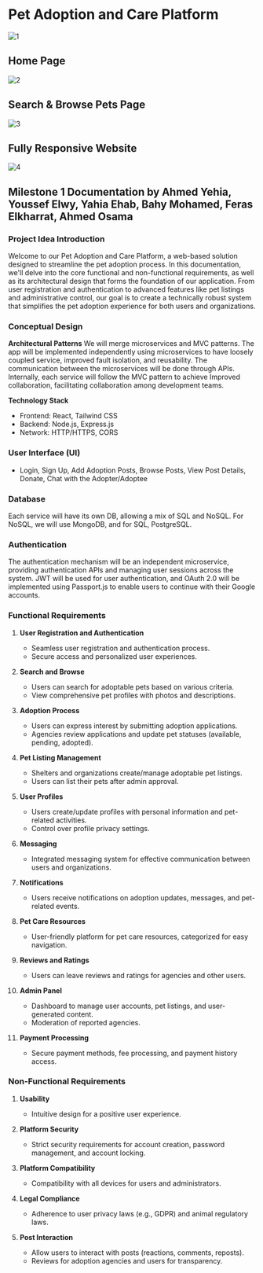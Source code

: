# Pet Adoption and Care Platform

![1](https://github.com/AhmedHosny2/Staff-Help-Desk/assets/102544122/82f8a7d1-6f99-48d2-9994-c086e9343796)




## Home Page
![2](https://github.com/AhmedHosny2/Staff-Help-Desk/assets/102544122/424642e7-3ce5-4d65-8011-5c2a1a9d72eb)



## Search & Browse Pets Page
![3](https://github.com/AhmedHosny2/Staff-Help-Desk/assets/102544122/af0d302d-e59f-4764-83cd-d2659e85ec5e)



## Fully Responsive Website
![4](https://github.com/AhmedHosny2/Staff-Help-Desk/assets/102544122/93f59b66-075b-4299-a58c-e83bdf6b7cc4)




## Milestone 1 Documentation by Ahmed Yehia, Youssef Elwy, Yahia Ehab, Bahy Mohamed, Feras Elkharrat, Ahmed Osama

### Project Idea Introduction
Welcome to our Pet Adoption and Care Platform, a web-based solution designed to streamline the pet adoption process. In this documentation, we'll delve into the core functional and non-functional requirements, as well as its architectural design that forms the foundation of our application. From user registration and authentication to advanced features like pet listings and administrative control, our goal is to create a technically robust system that simplifies the pet adoption experience for both users and organizations.

### Conceptual Design
**Architectural Patterns**
We will merge microservices and MVC patterns. The app will be implemented independently using microservices to have loosely coupled service, improved fault isolation, and reusability. The communication between the microservices will be done through APIs. Internally, each service will follow the MVC pattern to achieve Improved collaboration, facilitating collaboration among development teams.

**Technology Stack**
- Frontend: React, Tailwind CSS
- Backend: Node.js, Express.js
- Network: HTTP/HTTPS, CORS

### User Interface (UI)
- Login, Sign Up, Add Adoption Posts, Browse Posts, View Post Details, Donate, Chat with the Adopter/Adoptee

### Database
Each service will have its own DB, allowing a mix of SQL and NoSQL. For NoSQL, we will use MongoDB, and for SQL, PostgreSQL.

### Authentication
The authentication mechanism will be an independent microservice, providing authentication APIs and managing user sessions across the system. JWT will be used for user authentication, and OAuth 2.0 will be implemented using Passport.js to enable users to continue with their Google accounts.

### Functional Requirements
1. **User Registration and Authentication**
   - Seamless user registration and authentication process.
   - Secure access and personalized user experiences.

2. **Search and Browse**
   - Users can search for adoptable pets based on various criteria.
   - View comprehensive pet profiles with photos and descriptions.

3. **Adoption Process**
   - Users can express interest by submitting adoption applications.
   - Agencies review applications and update pet statuses (available, pending, adopted).

4. **Pet Listing Management**
   - Shelters and organizations create/manage adoptable pet listings.
   - Users can list their pets after admin approval.

5. **User Profiles**
   - Users create/update profiles with personal information and pet-related activities.
   - Control over profile privacy settings.

6. **Messaging**
   - Integrated messaging system for effective communication between users and organizations.

7. **Notifications**
   - Users receive notifications on adoption updates, messages, and pet-related events.

8. **Pet Care Resources**
   - User-friendly platform for pet care resources, categorized for easy navigation.

9. **Reviews and Ratings**
   - Users can leave reviews and ratings for agencies and other users.

10. **Admin Panel**
    - Dashboard to manage user accounts, pet listings, and user-generated content.
    - Moderation of reported agencies.

11. **Payment Processing**
    - Secure payment methods, fee processing, and payment history access.

### Non-Functional Requirements
1. **Usability**
   - Intuitive design for a positive user experience.

2. **Platform Security**
   - Strict security requirements for account creation, password management, and account locking.

3. **Platform Compatibility**
   - Compatibility with all devices for users and administrators.

4. **Legal Compliance**
   - Adherence to user privacy laws (e.g., GDPR) and animal regulatory laws.

5. **Post Interaction**
   - Allow users to interact with posts (reactions, comments, reposts).
   - Reviews for adoption agencies and users for transparency.
